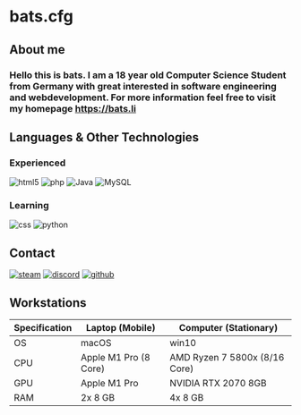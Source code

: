# bats.cfg

## About me 
### Hello this is bats. I am a 18 year old Computer Science Student from Germany with great interested in software engineering and webdevelopment. For more information feel free to visit my homepage https://bats.li

## Languages & Other Technologies
### Experienced
![html5](https://img.shields.io/badge/HTML5-E34F26?style=for-the-badge&logo=html5&logoColor=white)
![php](https://img.shields.io/badge/PHP-777BB4?style=for-the-badge&logo=php&logoColor=white)
![Java](https://img.shields.io/badge/java-%23ED8B00.svg?style=for-the-badge&logo=java&logoColor=white)
![MySQL](https://img.shields.io/badge/mysql-%2300f.svg?style=for-the-badge&logo=mysql&logoColor=white)

### Learning
![css](https://img.shields.io/badge/CSS3-1572B6?style=for-the-badge&logo=css3&logoColor=white)
![python](https://img.shields.io/badge/Python-FFD43B?style=for-the-badge&logo=python&logoColor=blue)
 
 ## Contact
[![steam](https://img.shields.io/badge/Steam-000000?style=for-the-badge&logo=steam&logoColor=white)](https://steamcommunity.com/id/batscs/)
[![discord](https://img.shields.io/badge/Discord-5865F2?style=for-the-badge&logo=discord&logoColor=white)](https://discord.com/users/170264645397905408/)
[![github](https://img.shields.io/badge/GitHub-100000?style=for-the-badge&logo=github&logoColor=white)](https://github.com/batscs)

## Workstations

| Specification | Laptop (Mobile) | Computer (Stationary) |
| ------------- | --------------- | --------------------- |
| OS | macOS | win10 |
| CPU | Apple M1 Pro (8 Core) | AMD Ryzen 7 5800x (8/16 Core) |
| GPU | Apple M1 Pro | NVIDIA RTX 2070 8GB |
| RAM | 2x 8 GB | 4x 8 GB |


